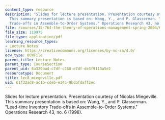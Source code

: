 ```yaml
---
content_type: resource
description: 'Slides for lecture presentation. Presentation courtesy of Nicolas Miegeville.
  This summary presentation is based on: Wang, Y., and P. Glasserman. "Lead-time Inventory
  Trade-offs in Assemble-to-Order Systems." Operations Research 43, no. 6 (1998).'
file: /courses/15-764-the-theory-of-operations-management-spring-2004/61f32ad8ac1bcdebe34c9bdbfdaff2ec_lec8_miegeville.pdf
file_size: 110975
file_type: application/pdf
learning_resource_types:
- Lecture Notes
license: https://creativecommons.org/licenses/by-nc-sa/4.0/
ocw_type: OCWFile
parent_title: Lecture Notes
parent_type: CourseSection
parent_uid: 6a329ba4-c7df-c260-e7df-de3f9113a5e2
resourcetype: Document
title: lec8_miegeville.pdf
uid: 61f32ad8-ac1b-cdeb-e34c-9bdbfdaff2ec
---
```

Slides for lecture presentation. Presentation courtesy of Nicolas Miegeville. This summary presentation is based on: Wang, Y., and P. Glasserman. "Lead-time Inventory Trade-offs in Assemble-to-Order Systems." Operations Research 43, no. 6 (1998).